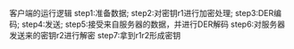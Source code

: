 客户端的运行逻辑
step1:准备数据;
step2:对密钥r1进行加密处理;
step3:DER编码;
step4:发送;
step5:接受来自服务器的数据，并进行DER解码
step6:对服务器发送来的密钥r2进行解密
step7:拿到r1r2形成密钥

